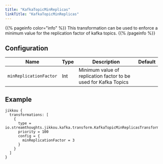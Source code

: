 ```yaml
---
title: "KafkaTopicMinReplicas"
linkTitle: "KafkaTopicMinReplicas"
---
```


{{% pageinfo color="info" %}}
This transformation can be used to enforce a minimum value for the replication factor of kafka topics.
{{% /pageinfo %}}

## Configuration

| Name                   | Type | Description                                                     | Default |
|------------------------|------|-----------------------------------------------------------------|---------|
| `minReplicationFactor` | Int  | Minimum value of replication factor to be used for Kafka Topics |         |

## Example

```hocon
jikkou {
  transformations: [
    {
      type = io.streamthoughts.jikkou.kafka.transform.KafkaTopicMinReplicasTransformation
      priority = 100
      config = {
        minReplicationFactor = 3
      }
    }
  ]
}
```
